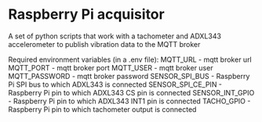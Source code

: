 # Raspberry Pi acquisitor
A set of python scripts that work with a tachometer and ADXL343 accelerometer to publish vibration data to the MQTT broker

Required environment variables (in a .env file):
MQTT_URL - mqtt broker url
MQTT_PORT - mqtt broker port
MQTT_USER - mqtt broker user
MQTT_PASSWORD - mqtt broker password
SENSOR_SPI_BUS - Raspberry Pi SPI bus to which ADXL343 is connected
SENSOR_SPI_CE_PIN - Raspberry Pi pin to which ADXL343 CS pin is connected
SENSOR_INT_GPIO - Raspberry Pi pin to which ADXL343 INT1 pin is connected
TACHO_GPIO - Raspberry Pi pin to which tachometer output is connected